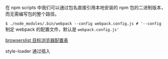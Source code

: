 在 npm scripts 中我们可以通过包名直接引用本地安装的 npm 包的二进制版本，而无需编写包的整个路径。

`$ ./node_modules/.bin/webpack --config webpack.config.js # '--config` 制定 webpack 的配置文件，默认是 `webpack.config.js'`


[browserslist 目标浏览器配置表](https://www.jianshu.com/p/bd9cb7861b85)


style-loader 通过插入 <style> 标签将 CSS 加入到 DOM 中，css-loader 会像解释 import/require() 一样解释 @import 和 url()。